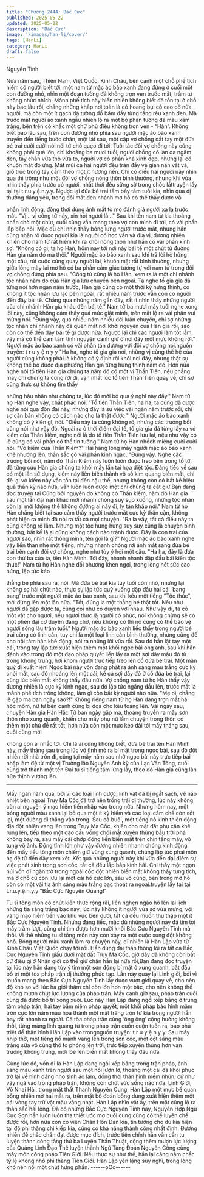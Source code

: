 ```yaml
---
title: "Chương 2444: Bắc Cực"
published: 2025-05-22
updated: 2025-05-22
description: 'Bắc Cực'
image: '/images/han-li/cover/'
tags: [HanLi]
category: HanLi
draft: false
---
```


Nguyên Tinh

Nửa năm sau, Thiên Nam, Việt Quốc, Kính Châu, bên cạnh một
chỗ phế tích hiếm có người biết tới, một nam tử mặc áo bào xanh
đang đứng ở cuối một con đường nhỏ, nhìn một đoạn tường đá
không trọn vẹn trước mắt, trầm tư không nhúc nhích.
Mảnh phế tích này hiển nhiên không biết đã tồn tại ở chỗ này bao
lâu rồi, chẳng những khắp nơi toàn là cỏ hoang bụi cỏ cao cỡ nửa
người, mà còn một ít gạch đá tường đổ bám đầy từng tầng rêu
xanh đen.
Mà trước mặt người áo xanh ngẫu nhiên lộ ra một bộ phận tường
đá màu xám trắng, bên trên có khắc một chữ phù điêu không trọn
vẹn - “Hàn”.
Không biết bao lâu sau, trên con đường nhỏ phía sau người mặc
áo bào xanh truyền đến tiếng bước chân, một lát sau, một cặp vợ
chồng dắt tay một đứa bé trai cười cười nói nói từ chỗ quẹo đi tới.
Tuổi tác đôi vợ chồng này cũng không phải quá lớn, chỉ khoảng
ba mươi tuổi, người chồng có làn da ngăm đen, tay chân vừa thô
vừa to, người vợ có phần khá xinh đẹp, nhưng lại có khuôn mặt
đỏ ửng.
Mặt mũi cả hai người đều tràn đầy vẻ gian nan vất vả, giỏ trúc
trong tay cầm theo một ít hương nến. Chỉ có điều hai người này
nhìn qua thì trông như một đôi vợ chồng nông thôn bình thường,
nhưng khi vừa nhìn thấy phía trước có người, nhất thời đều sững
sờ trong chốc láttruyện lấy tại tại t.r.u.y.ệ.n.y.y.
Ngược lại đứa bé trai tầm bảy tám tuổi kia, nhìn qua dị thường
đáng yêu, trong đôi mắt đen nhánh mơ hồ có thể thấy được vài

phần linh động, đồng thời dùng ánh mắt tò mò đánh giá người xa
lạ trước mắt.
"Vị... vị công tử này, xin hỏi ngươi là..." Sau khi tên nam tử kia
thoáng chần chờ một chút, cuối cùng vẫn mang theo vợ con mình
đi tới, có vài phần lắp bắp hỏi.
Mặc dù chỉ nhìn thấy bóng lưng người trước mắt, nhưng hắn
cũng nhận rõ được người kia là người có học vấn và địa vị,
đương nhiên khiến cho nam tử rất hiếm khi ra khỏi nông thôn như
hắn có vài phần kính sợ.
"Không có gì, ta họ Hàn, hôm nay tới nơi này bái tế một chút từ
đường Hàn gia năm đó mà thôi." Người mặc áo bào xanh sau khi
trả lời hờ hững một câu, rút cuộc cũng quay người lại, khuôn mặt
rất bình thường, nhưng giữa lông mày lại mơ hồ có ba phần cảm
giác tương tự với nam tử trong đôi vợ chồng đứng phía sau.
"Công tử cũng là họ Hàn, xem ra là một chi nhánh tộc nhân năm
đó của Hàn gia lưu chuyển bên ngoài. Ta nghe tổ gia gia đã từng
nói hơn ngàn năm trước, Hàn gia cũng có một thời kỳ hưng thịnh,
có không ít tộc nhân lưu lạc bên ngoài, rất nhiều năm trước vẫn
còn có người đến đây bái tế. Chẳng qua những năm gần đây, rất
ít nhìn thấy những người của chi nhánh Hàn gia khác đến bái tế."
Nam tử ba mươi mấy tuổi nghe xong lời này, cũng không cảm
thấy quá mức giật mình, trên mặt lộ ra vài phần vui mừng nói.
"Đúng vậy, qua nhiều năm nhiều đời luân chuyển, chỉ sợ những
tộc nhân chi nhánh này đã quên mất nơi khởi nguyên của Hàn gia
rồi, sao còn có thể đến đây bái tế gì được nữa. Ngược lại chi các
ngươi làm tốt lắm, vậy mà có thể cam tâm tình nguyện canh giữ ở
nơi đây một mực không rời." Người mặc áo bào xanh có vài phần
tán dương với đôi vợ chồng nói.nguồn truyện: t r u y ệ n y y
"Ha ha, nghe tổ gia gia nói, những vị cùng thế hệ của người cũng
không phải là không có ý định rời khỏi nơi đây, nhưng thật sự
không thể bỏ được địa phương Hàn gia từng hưng thịnh năm đó.
Hơn nữa nghe nói tổ tiên Hàn gia chúng ta năm đó có một vị
Thần Tiên, nếu chẳng may chi chúng ta cũng rời đi, vạn nhất lúc
tổ tiên Thần Tiên quay về, chỉ sợ cũng thực sự không tìm thấy

những hậu nhân như chúng ta, lúc đó mới bỏ qua ý nghĩ này
đấy." Nam tử họ Hàn nghe vậy, chất phác nói.
"Tổ tiên Thần Tiên, ha ha, ta cũng đã được nghe nói qua đồn đại
này, nhưng đây là sự việc vài ngàn năm trước rồi, chỉ sợ căn bản
không có cách nào cho là thật được." Người mặc áo bào xanh
không có ý kiến gì, nói.
"Điều này ta cũng không rõ, nhưng các trưởng bối cũng nói như
vậy đó. Ngoài ra ở thời điểm đại tế, tổ gia gia đã từng lấy ra vỏ
kiếm của Thần kiếm, nghe nói là do tổ tiên Thần Tiên lưu lại, nếu
như vậy có lẽ cũng có vài phần có thể tin tưởng." Nam tử họ Hàn
nhếch miệng cười cười nói.
"Vỏ kiếm của Thần Kiếm?" Hai hàng lông mày người mặc áo bào
xanh khẽ nhướng lên, thần sắc có vài phần kinh ngạc.
"Đúng vậy. Nghe các trưởng bối nói, năm đó Thần Kiếm này luôn
luôn được treo bên trong tổ từ, đã từng cứu Hàn gia chúng ta khỏi
mấy lần tai họa diệt tộc. Đáng tiếc về sau có một lần sử dụng,
kiếm này liền biến thành vô số kim quang biến mất, chỉ để lại vỏ
kiếm này vẫn tồn tại đến hậu thế, nhưng không còn có bất kể hiệu
quả thần kỳ nào nữa, vẫn luôn luôn được một chi chúng ta cất
giữ.Bạn đang đọc truyện tại Cũng bởi nguyên do không có Thần
kiếm, năm đó Hàn gia sau một lần đại nạn khác mới nhanh chóng
suy sụp xuống, những tộc nhân còn lại mới không thể không
đường ai nấy đi, ly tán khắp nơi." Nam tử họ Hàn chẳng biết tại
sao cảm thấy người trước mắt cực kỳ thân cận, không phát hiện
ra mình đã nói ra tất cả mọi chuyện.
"Ra là vậy, tất cả điều này ta cũng không rõ lắm. Nhưng một tộc
hưng hưng suy suy cũng là chuyện bình thường, bất kể là ai cũng
không cách nào tránh được. Đây là con trai của ngươi sao, nhìn
rất thông minh, tên gọi là gì?" Người mặc áo bào xanh nghe vậy
liền than nhẹ một tiếng, nhưng nhanh chóng rời ánh mắt sang
đứa bé trai bên cạnh đôi vợ chồng, nghe như tùy ý hỏi một câu.
"Ha ha, đây là đứa con thứ ba của ta, tên Hàn Minh. Tới đây,
nhanh nhanh dập đầu bái kiến tộc thúc!" Nam tử họ Hàn nghe đối
phương khen ngợi, trong lòng hết sức cao hứng, lập tức kéo

thằng bé phía sau ra, nói.
Mà đứa bé trai kia tuy tuổi còn nhỏ, nhưng lại không sợ hãi chút
nào, thực sự lập tức quỳ xuống dập đầu hai cái ‘bang bang’ trước
mặt người mặc áo bào xanh, sau khi kêu một tiếng "Tộc thúc",
mới đứng lên một lần nữa.
"Tốt, đúng là một thằng bé thật tốt. Nếu như ngươi đã gặp được
ta, cũng coi như có duyên với nhau. Như vậy đi, ta có một vật cho
ngươi, nếu ngươi thực là người có phúc, nói không chừng sẽ có
một phen đại cơ duyên đang chờ, nếu không có thì nó cũng có
thể bảo vệ ngươi sống lâu trăm tuổi." Người mặc áo bào xanh liếc
thấy trong người bé trai cũng có linh căn, tuy chỉ là một loại linh
căn bình thường, nhưng cũng để cho nội tâm hắn khẽ động, nói
ra những lời vừa rồi.
Sau đó hắn lật tay một cái, trong tay lập tức xuất hiện thêm một
khối ngọc bài óng ánh, sau khi hắn đánh vào trong đó một đạo
pháp quyết liền lấy ra một sợi dây màu đỏ từ trong không trung,
hơi khom người trực tiếp treo lên cổ đứa bé trai.
Một màn quỷ dị xuất hiện!
Ngọc bài này vốn đang phát ra ánh sáng màu trắng cực kỳ chói
mắt, sau đó nhoáng lên một cái, kể cả sợi dây đỏ ở cổ đứa bé
trai, lại cùng lúc biến mất không thấy đâu nữa.
Vợ chồng nam tử họ Hàn thấy vậy đương nhiên là cực kỳ kinh
ngạc, sau đó lập tức ngẩng đầu lên, trước mắt là mảnh phế tích
trống không, làm gì còn bất kỳ người nào nữa.
"Mẹ ơi, chẳng lẽ gặp ma ban ngày sao?!"
Không riêng nam tử họ Hàn đang trợn mắt há hốc mồm, nữ tử
bên cạnh cũng bị dọa cho kêu toáng lên.
Vài ngày sau, chuyện Hàn gia Hàn Hắc Tử ban ngày gặp ma,
thoáng truyền ra mấy sơn thôn nhỏ xung quanh, khiến cho mấy
phụ nữ lắm chuyện trong thôn có thêm một chủ đề rất tốt, hơn
nữa còn một mực kéo dài tới mấy tháng sau, cuối cùng mới

không còn ai nhắc tới.
Chỉ là ai cũng không biết, đứa bé trai tên Hàn Minh này, mấy
tháng sau trong lúc vô tình mở ra bí mật trong ngọc bài, sau đó
đột nhiên rời nhà trốn đi, cũng tại mấy năm sau nhờ ngọc bài này
trực tiếp bái nhập làm đệ tử một vị Trưởng lão Nguyên Anh kỳ
của Lạc Vân Tông, cuối cùng trở thành một tên Đại tu sĩ tiếng tăm
lừng lẫy, theo đó Hàn gia cũng lần nữa thịnh vượng lên.
******
Mấy ngàn năm qua, bởi vì các loại linh dược, linh vật đã bị ngắt
sạch, vẻ náo nhiệt bên ngoài Trụy Ma Cốc đã trở nên trống trải dị
thường, lúc này không còn ai nguyện ý mạo hiểm tiến nhập vào
trong nữa.
Nhưng hôm nay, một bóng người màu xanh lại bỏ qua một ít kỳ
hiểm và các loại cấm chế còn sót lại, một đường đi thẳng vào
trong.
Sau cả buổi, một tiếng nổ kinh thiên động địa đột nhiên vang lên
trong Trụy Ma Cốc, khiến cho mặt đất phụ cận khẽ rung lên, tiếp
theo một đạo cầu vồng chói mắt xuyên thủng bầu trời phá không
bay ra, sau mấy cái chớp động liền biến mất trên chín tầng mây,
vô tung vô ảnh.
Động tĩnh lớn như vậy đương nhiên nhanh chóng kinh động đến
mấy tiểu tông môn chiếm giữ vùng xung quanh, chúng lập tức
phái môn hạ đệ tử đến đây xem xét.
Kết quả những người này khi vừa đến đại điểm sự việc phát sinh
trong sơn cốc, tất cả đều lắp bắp kinh hãi.
Chỉ thấy một ngọn núi vốn dĩ ngăn trở trong ngoài cốc đột nhiên
biến mất không thấy tung tích, mà ở chỗ cũ còn lưu lại một cái hố
cực lớn, sâu vô cùng, bên trong mơ hồ còn có một vài tia ánh
sáng màu trắng bạc thoát ra ngoài.truyện lấy tại tại t.r.u.y.ệ.n.y.y
"Bắc Cực Nguyên Quang!"

Tu sĩ tông môn có chút kiến thức rộng rãi, liền nghẹn ngào hô lên
lai lịch những tia sáng trắng bạc này, lúc này không ít người vừa
sợ vừa mừng, vội vàng mạo hiểm tiến vào khu vực bên dưới, tất
cả đều muốn thu thập một ít Bắc Cực Nguyên Tinh.
Nhưng đáng tiếc, mặc dù những người này đã tìm tòi mấy trăm
lượt, cũng chỉ tìm được hơn mười khối Bắc Cực Nguyên Tinh mà
thôi. Vì thế những tu sĩ tông môn này còn xảy ra một cuộc xung
đột không nhỏ.
Bóng người màu xanh làm ra chuyện này, dĩ nhiên là Hàn Lập
vừa từ Kính Châu Việt Quốc chạy tới rồi.
Hắn dùng đại thần thông lôi ra tất cả Bắc Cực Nguyên Tinh giấu
dưới mặt đất Trụy Ma Cốc, giờ đây đã không còn bất cứ điều gì ở
Nhân giới có thể giữ chân hắn lại nữa rồi,Bạn đang đọc truyện tại
lúc này hắn đang tùy ý tìm một sơn động bí mật ở xung quanh,
bắt đầu bố trí một tòa pháp trận dị thường phức tạp.
Lần này quay lại Linh giới, bởi vì muốn mang theo Bắc Cực
Nguyên Tinh lấy được vượt giới quay về, cho nên độ khó so với
lúc hạ giới thậm chí còn lớn hơn một bậc, cho nên không thể
không mượn chút lực lượng của pháp trận.
Mấy canh giờ sau, pháp trận cuối cùng đã được bố trí xong xuôi.
Lúc này Hàn Lập đang ngồi xếp bằng ở trung tâm pháp trận, hai
tay bấm niệm pháp quyết, một khối pháp bảo hình mâm tròn cực
lớn năm màu hóa thành một mặt trăng tròn từ kia trong người hắn
bay rất nhanh ra ngoài.
Cả tòa pháp trận cũng ‘ông ông’ cộng hưởng không thôi, từng
mảng linh quang từ trong pháp trận cuồn cuộn tuôn ra, bao phủ
triệt để thân hình Hàn Lập vào trongnguồn truyện: t r u y ệ n y y.
Sau mấy nhịp thở, một tiếng nổ mạnh vang lên trong sơn cốc, một
cột sáng màu trắng sữa vô cùng thô to phóng lên trời, trực tiếp
xuyên thủng hơn vạn trượng không trung, mới lóe lên biến mất
không thấy đâu nữa.

Cùng lúc đó, vốn dĩ là Hàn Lập đang ngồi xếp bằng trong trận
pháp, ánh sáng màu xanh trên người sau một hồi lượn lờ, thoáng
một cái đã khôi phục trở lại về hình dáng nho sinh áo lam, đồng
thời thân hình mềm nhũn, cứ như vậy ngã vào trong pháp trận,
không còn chút sức sống nào nữa.
Linh Giới, Vô Nhai Hải, trong mật thất Thanh Nguyên Cung, Hàn
Lập một mực bế quan bỗng nhiên mở hai mắt ra, trên mặt bồ
đoàn bỗng dưng xuất hiện thêm một cái vòng tay trữ vật màu
vàng nhạt.
Hàn Lập nhìn vật ấy, trên mặt cũng lộ ra thần sắc hài lòng.
Đã có những Bắc Cực Nguyên Tinh này, Nguyên Hợp Ngũ Cực
Sơn hắn luôn luôn tha thiết ước mơ cuối cùng cũng có thể luyện
chế được rồi, hơn nữa còn có viên Chân Hồn Đan kia, tin tưởng
cho dù kia hiện tại độ phi thăng chi kiếp kia, cũng có khả năng
thành công nhất định.
Đương nhiên để chắc chắn đạt được mục đích, trước tiên chính
hắn vẫn cần tu luyện thành công tầng thứ ba Luyện Thần Thuật,
cộng thêm mượn lực lượng của Quảng Linh Đạo Thể luyện thành
Ngũ Tàng Đoán Nguyên Công cùng mấy môn công pháp Tiên
Giới.
Nếu thực sự như thế, hắn lại càng nắm chắc tỷ lệ không nhỏ phi
thăng Tiên Giới.
Hàn Lập yên lặng suy nghĩ, trong lòng khó nén nổi một chút hưng
phấn.
------oOo------
